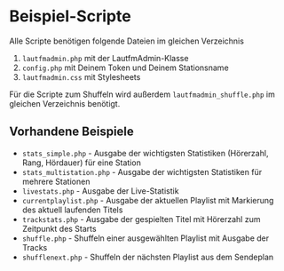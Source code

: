 # Beispiel-Scripte

Alle Scripte benötigen folgende Dateien im gleichen Verzeichnis

1. `lautfmadmin.php` mit der LautfmAdmin-Klasse
2. `config.php` mit Deinem Token und Deinem Stationsname
3. `lautfmadmin.css` mit Stylesheets

Für die Scripte zum Shuffeln wird außerdem `lautfmadmin_shuffle.php` im gleichen Verzeichnis benötigt.

## Vorhandene Beispiele

* `stats_simple.php` - Ausgabe der wichtigsten Statistiken (Hörerzahl, Rang, Hördauer) für eine Station
* `stats_multistation.php` - Ausgabe der wichtigsten Statistiken für mehrere Stationen
* `livestats.php` - Ausgabe der Live-Statistik
* `currentplaylist.php` - Ausgabe der aktuellen Playlist mit Markierung des aktuell laufenden Titels
* `trackstats.php` - Ausgabe der gespielten Titel mit Hörerzahl zum Zeitpunkt des Starts
* `shuffle.php` - Shuffeln einer ausgewählten Playlist mit Ausgabe der Tracks
* `shufflenext.php` - Shuffeln der nächsten Playlist aus dem Sendeplan


